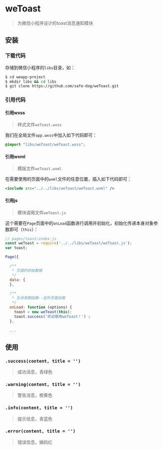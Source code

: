 # weToast
> 为微信小程序设计的toast消息通知模块

## 安装

### 下载代码

存储到微信小程序的`libs`目录，如：
```sh
$ cd weapp-project
$ mkdir libs && cd libs
$ git clone https://github.com/safe-dog/weToast.git
```

### 引用代码

#### 引用wxss
> 样式文件`weToast.wxss`

我们在全局文件`app.wxss`中加入如下代码即可：
``` css
@import "libs/weToast/weToast.wxss";
```

#### 引用wxml
> 模版文件`weToast.wxml`

在需要使用的页面中的`wxml`文件的任意位置，插入如下代码即可：
``` xml
<include src="../../libs/weToast/weToast.wxml" />
```

#### 引用js
> 模块调用文件`weToast.js`

这个需要在`Page`页面中的`onLoad`函数进行调用并初始化，初始化传递本身对象参数即可（`this`）：
``` js
// pages/toast/index.js
const weToast = require('../../libs/weToast/weToast.js');
var toast;

Page({

  /**
   * 页面的初始数据
   */
  data: {
  },

  /**
   * 生命周期函数--监听页面加载
   */
  onLoad: function (options) {
    toast = new weToast(this);
    toast.success('欢迎使用weToast！') ;
  },
  
  ...
```

## 使用

### `.success(content, title = '')`
> 成功消息，青绿色

### `.warning(content, title = '')`
> 警告消息，橙黄色

### `.info(content, title = '')`
> 提示信息，青蓝色

### `.error(content, title = '')`
> 错误信息，姨妈红